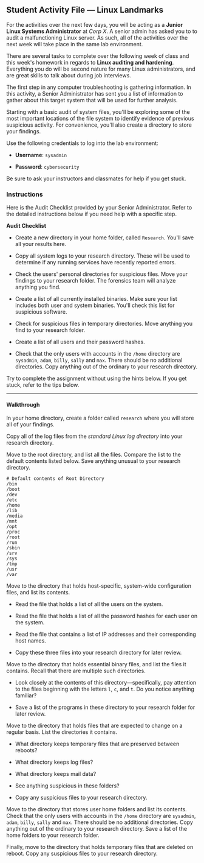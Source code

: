 ## Student Activity File — Linux Landmarks

For the activities over the next few days, you will be acting as a **Junior Linux Systems Administrator** at _Corp X_. A senior admin has asked you to to audit a malfunctioning Linux server. As such, all of the activities over the next week will take place in the same lab environment.

There are several tasks to complete over the following week of class and this week's homework in regards to **Linux auditing and hardening**. Everything you do will be second nature for many Linux administrators, and are great skills to talk about during job interviews.

The first step in any computer troubleshooting is gathering information. In this activity, a Senior Administrator has sent you a list of information to gather about this target system that will be used for further analysis.

Starting with a basic audit of system files, you'll be exploring some of the most important locations of the file system to identify evidence of previous suspicious activity. For convenience, you'll also create a directory to store your findings.

Use the following credentials to log into the lab environment:

- **Username**: `sysadmin`

- **Password**: `cybersecurity`

Be sure to ask your instructors and classmates for help if you get stuck.

### Instructions

Here is the Audit Checklist provided by your Senior Administrator. Refer to the detailed instructions below if you need help with a specific step.

**Audit Checklist**

- Create a new directory in your home folder, called `Research`. You'll save all your results here.

- Copy all system logs to your research directory. These will be used to determine if any running services have recently reported errors.

- Check the users' personal directories for suspicious files. Move your findings to your research folder. The forensics team will analyze anything you find.

- Create a list of all currently installed binaries. Make sure your list includes both user and system binaries. You'll check this list for suspicious software.

- Check for suspicious files in temporary directories. Move anything you find to your research folder.

- Create a list of all users and their password hashes.

- Check that the only users with accounts in the `/home` directory are `sysadmin`, `adam`, `billy`, `sally` and `max`. There should be no additional directories. Copy anything out of the ordinary to your research directory.

Try to complete the assignment without using the hints below. If you get stuck, refer to the tips below.

---
#### Walkthrough

In your home directory, create a folder called `research` where you will store all of your findings.

Copy all of the log files from the _standard Linux log directory_ into your research directory.

Move to the root directory, and list all the files. Compare the list to the default contents listed below. Save anything unusual to your research directory.

```
# Default contents of Root Directory
/bin
/boot
/dev
/etc
/home
/lib
/media
/mnt
/opt
/proc
/root
/run
/sbin
/srv
/sys
/tmp
/usr
/var
```

Move to the directory that holds host-specific, system-wide configuration files, and list its contents.

- Read the file that holds a list of all the users on the system.

- Read the file that holds a list of all the password hashes for each user on the system.

- Read the file that contains a list of IP addresses and their corresponding host names.

- Copy these three files into your research directory for later review.


Move to the directory that holds essential binary files, and list the files it contains. Recall that there are multiple such directories.

- Look closely at the contents of this directory—specifically, pay attention to the files beginning with the letters `l`, `c`, and `t`. Do you notice anything familiar?

- Save a list of the programs in these directory to your research folder for later review.

Move to the directory that holds files that are expected to change on a regular basis. List the directories it contains.

- What directory keeps temporary files that are preserved between reboots?

- What directory keeps log files?

- What directory keeps mail data?

- See anything suspicious in these folders?

- Copy any suspicious files to your research directory.

Move to the directory that stores user home folders and list its contents. Check that the only users with accounts in the `/home` directory are `sysadmin`, `adam`, `billy`, `sally` and `max`. There should be no additional directories. Copy anything out of the ordinary to your research directory. Save a list of the home folders to your research folder.

Finally, move to the directory that holds temporary files that are deleted on reboot. Copy any suspicious files to your research directory.